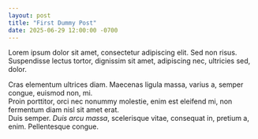 ```yaml
---
layout: post
title: "First Dummy Post"
date: 2025-06-29 12:00:00 -0700
---
```


Lorem ipsum dolor sit amet, consectetur adipiscing elit. Sed non risus.  
Suspendisse lectus tortor, dignissim sit amet, adipiscing nec, ultricies sed, dolor.  

<!--more-->

Cras elementum ultrices diam. Maecenas ligula massa, varius a, semper congue, euismod non, mi.  
Proin porttitor, orci nec nonummy molestie, enim est eleifend mi, non fermentum diam nisl sit amet erat.  
Duis semper. *Duis arcu massa*, scelerisque vitae, consequat in, pretium a, enim. Pellentesque congue. 